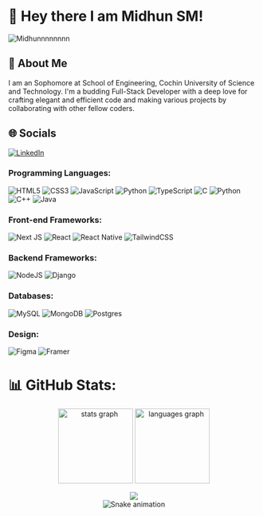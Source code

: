 # 👋 Hey there I am Midhun SM!

<p align="left">
  <img src="https://komarev.com/ghpvc/?username=Midhunnnnnnnn&label=Profile%20views&color=0e75b6&style=flat" alt="Midhunnnnnnnn" />
</p>

## 💫 About Me

I am an Sophomore at School of Engineering, Cochin University of Science and Technology. I'm a  budding Full-Stack Developer with a deep love for crafting elegant and efficient code and making various projects by collaborating with other fellow coders.


## 🌐 Socials

[![LinkedIn](https://img.shields.io/badge/LinkedIn-%230077B5.svg?logo=linkedin&logoColor=white)](https://linkedin.com/in/midhun-sm-330652258/)


### Programming Languages:

![HTML5](https://img.shields.io/badge/html5-%23E34F26.svg?style=for-the-badge&logo=html5&logoColor=white)
![CSS3](https://img.shields.io/badge/css3-%231572B6.svg?style=for-the-badge&logo=css3&logoColor=white)
![JavaScript](https://img.shields.io/badge/javascript-%23323330.svg?style=for-the-badge&logo=javascript&logoColor=%23F7DF1E)
![Python](https://img.shields.io/badge/python-3670A0?style=for-the-badge&logo=python&logoColor=ffdd54)
![TypeScript](https://img.shields.io/badge/typescript-%23007ACC.svg?style=for-the-badge&logo=typescript&logoColor=white)
![C](https://img.shields.io/badge/c-%2300599C.svg?style=for-the-badge&logo=c&logoColor=white)
![Python](https://img.shields.io/badge/python-3670A0?style=for-the-badge&logo=python&logoColor=ffdd54)
![C++](https://img.shields.io/badge/c++-%2300599C.svg?style=for-the-badge&logo=c%2B%2B&logoColor=white)
![Java](https://img.shields.io/badge/java-%23ED8B00.svg?style=for-the-badge&logo=openjdk&logoColor=white)

### Front-end Frameworks:
![Next JS](https://img.shields.io/badge/Next-black?style=for-the-badge&logo=next.js&logoColor=white)
![React](https://img.shields.io/badge/react-%2320232a.svg?style=for-the-badge&logo=react&logoColor=%2361DAFB)
![React Native](https://img.shields.io/badge/react_native-%2320232a.svg?style=for-the-badge&logo=react&logoColor=%2361DAFB)
![TailwindCSS](https://img.shields.io/badge/tailwindcss-%2338B2AC.svg?style=for-the-badge&logo=tailwind-css&logoColor=white)

### Backend Frameworks:
![NodeJS](https://img.shields.io/badge/node.js-6DA55F?style=for-the-badge&logo=node.js&logoColor=white)
![Django](https://img.shields.io/badge/django-%23092E20.svg?style=for-the-badge&logo=django&logoColor=white)


### Databases:
![MySQL](https://img.shields.io/badge/mysql-4479A1.svg?style=for-the-badge&logo=mysql&logoColor=white)
![MongoDB](https://img.shields.io/badge/MongoDB-%234ea94b.svg?style=for-the-badge&logo=mongodb&logoColor=white)
![Postgres](https://img.shields.io/badge/postgres-%23316192.svg?style=for-the-badge&logo=postgresql&logoColor=white)

### Design:

![Figma](https://img.shields.io/badge/figma-%23F24E1E.svg?style=for-the-badge&logo=figma&logoColor=white)
![Framer](https://img.shields.io/badge/Framer-black?style=for-the-badge&logo=framer&logoColor=blue)


# 📊 GitHub Stats:
<div align="center">
  <img src="https://github-readme-rutkuli.vercel.app/api?hide_title=false&hide_rank=false&show_icons=false&include_all_commits=true&count_private=true&disable_animations=false&theme=vision-friendly-dark&locale=en&hide_border=false&username=Midhunnnnnnnn" height="150" alt="stats graph"  />
  <img src="https://github-readme-rutkuli.vercel.app/api/top-langs?locale=en&hide_title=false&layout=compact&card_width=320&langs_count=9&theme=vision-friendly-dark&hide_border=false&username=Midhunnnnnnnn" height="150" alt="languages graph"  />

![](https://github-readme-streak-stats.herokuapp.com/?user=Midhunnnnnnnn&theme=merko&hide_border=true)<br/>
![Snake animation](https://github.com/Midhunnnnnnnn/Midhunnnnnnnn/raw/main/dist/github-contribution-grid-snake.svg)

</div>

